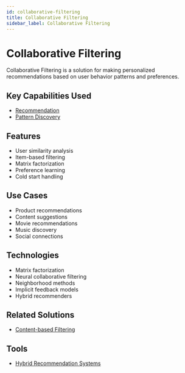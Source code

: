 ```yaml
---
id: collaborative-filtering
title: Collaborative Filtering
sidebar_label: Collaborative Filtering
---
```


# Collaborative Filtering

Collaborative Filtering is a solution for making personalized recommendations based on user behavior patterns and preferences.

## Key Capabilities Used

- [Recommendation](../capabilities/recommendation)
- [Pattern Discovery](../capabilities/pattern-discovery)

## Features

- User similarity analysis
- Item-based filtering
- Matrix factorization
- Preference learning
- Cold start handling

## Use Cases

- Product recommendations
- Content suggestions
- Movie recommendations
- Music discovery
- Social connections

## Technologies

- Matrix factorization
- Neural collaborative filtering
- Neighborhood methods
- Implicit feedback models
- Hybrid recommenders

## Related Solutions

- [Content-based Filtering](./content-based-filtering)

## Tools

- [Hybrid Recommendation Systems](../tools/hybrid-recommendation-systems)
